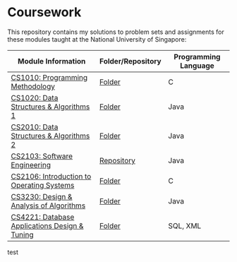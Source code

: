 # Coursework
This repository contains my solutions to problem sets and assignments for these modules taught at the National University of Singapore:

Module Information | Folder/Repository | Programming Language
------------------ | ----------------- | --------------------
[CS1010: Programming Methodology](https://nusmods.com/modules/CS1010/programming-methodology) | [Folder](https://github.com/Sheikh-Umar/programming-coursework/tree/master/cs1010) | C
[CS1020: Data Structures & Algorithms 1](https://nusmods.com/modules/CS1020/data-structures-and-algorithms-i) | [Folder](https://github.com/Sheikh-Umar/programming-coursework/tree/master/cs1020) |  Java
[CS2010: Data Structures & Algorithms 2](https://nusmods.com/archive/CS2010/2016-2017/data-structures-and-algorithms-ii) | [Folder](https://github.com/Sheikh-Umar/programming-coursework/tree/master/cs2010) | Java
[CS2103: Software Engineering](https://nusmods.com/modules/CS2103/software-engineering)  |  [Repository](https://github.com/Sheikh-Umar/cs2103) | Java
[CS2106: Introduction to Operating Systems](https://nusmods.com/modules/CS2106/introduction-to-operating-systems) | [Folder](https://github.com/Sheikh-Umar/programming-coursework/tree/master/cs2106) | C
[CS3230: Design & Analysis of Algorithms](https://nusmods.com/modules/CS3230/design-and-analysis-of-algorithms) | [Folder](https://github.com/Sheikh-Umar/programming-coursework/tree/master/cs3230) | Java
[CS4221: Database Applications Design & Tuning](https://nusmods.com/courses/CS4221/database-applications-design-and-tuning) | [Folder](https://github.com/Sheikh-Umar/programming-coursework/tree/master/cs4221) | SQL, XML
test